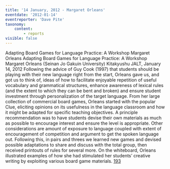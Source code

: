 ```yaml
---
title: '14 January, 2012 - Margaret Orleans'
eventdate: '2012-01-14'
eventreporter: 'Dave Pite'
taxonomy:
    content:
        - reports
visible: false
---
```


Adapting Board Games for Language Practice:  A Workshop
Margaret Orleans
Adapting Board Games for Language Practice: A Workshop
Margaret Orleans (Seinan Jo Gakuin University)
Kitakyushu JALT, January 14, 2012
Following the advice of Guy Cook (1997) that students should be playing with their new language right from the start, Orleans gave us, and got us to think of, ideas of how to facilitate enjoyable repetition of useful vocabulary and grammatical structures, enhance awareness of lexical rules (and the extent to which they can be bent and broken) and ensure student investment through personalization of the target language.  From her large collection of commercial board games, Orleans started with the popular Clue, eliciting opinions on its usefulness in the language classroom and how it might be adapted for specific teaching objectives.  A principle recommendation was to have students devise their own materials as much as possible to encourage interest and ensure the level is appropriate.  Other considerations are amount of exposure to language coupled with extent of encouragement of competition and argument to get the spoken language out.
Following this, in pairs and threes we learned new games and devised possible adaptations to share and discuss with the total group, then received printouts of rules for several more.  On the whiteboard, Orleans illustrated examples of how she had stimulated her students’ creative writing by exploiting various board game materials.
<a href="/chapters/kq/schedule/2012/january/14">193</a>
